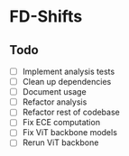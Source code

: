 # FD-Shifts

## Todo
- [ ] Implement analysis tests
- [ ] Clean up dependencies
- [ ] Document usage
- [ ] Refactor analysis
- [ ] Refactor rest of codebase
- [ ] Fix ECE computation
- [ ] Fix ViT backbone models
- [ ] Rerun ViT backbone
